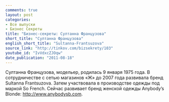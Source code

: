 ```yaml
---
comments: true
layout: post
categories:
- Все выпуски
- Бизнес Секреты
title: "Бизнес-секреты: Султанна Французова"
short_title: "Султанна Французова"
english_short_title: "Sultanna-Frantsuzova"
source_link: "http://tinkov.com/bizsekrety/103"
youtube_id: "IvVdxcZJOqw"
date_publication: "2011-08-18"
---
```

Султанна  Французова, модельер, родилась 9 января 1975 года. В сотрудничестве с сетью магазинов «Ж» до 2007 года развивала бренд Sultanna Frantsuzova. Затем участвовала в производстве одежды под маркой So French. Сейчас развивает бренд женской одежды Anybody’s Blonde: http://www.anybodysb.com.
